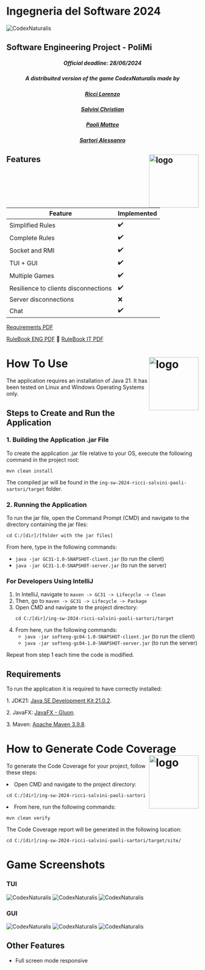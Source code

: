 # Ingegneria del Software 2024
![CodexNaturalis](./src/main/resources/it/polimi/ingsw/gc31/Images/Misc/Codex-Copertina.jpg)
## Software Engineering Project - PoliMi 
<div align="center">
    <h5> Official deadline: 28/06/2024</h1>
    <h5>A distribuited version of the game CodexNaturalis made by</h5>
    <h5><a href="https://github.com/Slaitroc">Ricci Lorenzo</a></h5>
    <h5><a href="https://github.com/salvoc02">Salvini Christian</a></h5>
    <h5><a href="https://github.com/Krotox">Paoli Matteo</a></h5>
    <h5><a href="https://github.com/AleSarto">Sartori Alessanro</a></h5>
</div>

## Features <img src="https://i.ibb.co/RzyJZXm/imp.png" align="right" alt="logo" width="130" height = "139" style = "border: none; float: right;">

| Feature | Implemented  |
| ---------------- | ---- | 
| Simplified Rules |✔️   |
| Complete Rules   |✔️   | 
| Socket and RMI   |✔️   | 
| TUI + GUI        |✔️   | 
| Multiple Games   |✔️   | 
| Resilience to clients disconnections   | ✔️   | 
| Server disconnections   | ❌   | 
| Chat   | ✔️   | 

[Requirements PDF](./documents/requirements.pdf)

[RuleBook ENG PDF](./documents/CODEX_Rulebook_EN.pdf)
🔵
[RuleBook IT PDF](./documents/CODEX_Rulebook_IT.pdf)


# How To Use <img src="https://i.ibb.co/QHmskqv/run.png" align="right" alt="logo" width="130" height = "139" style = "border: none; float: right;">   


<body>
<div class="container">
    <p>The application requires an installation of Java 21. It has been tested on Linux and Windows Operating Systems only.</p>
<h2>Steps to Create and Run the Application</h2>

<h3>1. Building the Application .jar File</h3>
<p>To create the application .jar file relative to your OS, execute the following command in the project root:</p>
<pre><code>mvn clean install</code></pre>
<p>The compiled jar will be found in the <code>ing-sw-2024-ricci-salvini-paoli-sartori/target</code> folder.</p>

<h3>2. Running the Application</h3>
<p>To run the jar file, open the Command Prompt (CMD) and navigate to the directory containing the jar files:</p>
<pre><code>cd C:/[dir]/[folder with the jar files]</code></pre>
<p>From here, type in the following commands:</p>
<ul>
    <li><code>java -jar GC31-1.0-SNAPSHOT-client.jar</code> (to run the client)</li>
    <li><code>java -jar GC31-1.0-SNAPSHOT-server.jar</code> (to run the server)</li>
</ul>

<h3>For Developers Using IntelliJ</h3>
<ol>
    <li>In IntelliJ, navigate to <code>maven -> GC31 -> Lifecycle -> Clean</code></li>
    <li>Then, go to <code>maven -> GC31 -> Lifecycle -> Package</code></li>
    <li>Open CMD and navigate to the project directory:
        <pre><code>cd C:/[dir]/ing-sw-2024-ricci-salvini-paoli-sartori/target</code></pre>
    </li>
    <li>From here, run the following commands:
        <ul>
            <li><code>java -jar softeng-gc04-1.0-SNAPSHOT-client.jar</code> (to run the client)</li>
            <li><code>java -jar softeng-gc04-1.0-SNAPSHOT-server.jar</code> (to run the server)</li>
        </ul>
    </li>
</ol>
<p>Repeat from step 1 each time the code is modified.</p>

<h2>Requirements</h2>
To run the application it is required to have correctly installed:

<p> 1. JDK21: <a href="https://www.oracle.com/java/technologies/javase/jdk21-archive-downloads.html">Java SE Development Kit 21.0.2</a>.</p>
<p> 2. JavaFX: <a href="https://gluonhq.com/products/javafx">JavaFX - Gluon</a>.</p>
<p> 3. Maven: <a href="https://maven.apache.org/download.cgi">Apache Maven 3.9.8</a>.</p>

</div>
</body>
</html>

# How to Generate Code Coverage <img src="https://i.ibb.co/4PYzV7D/cov.png" align="right" alt="logo" width="130" height="139" style="border: none; float: right;">

To generate the Code Coverage for your project, follow these steps:

<li>Open CMD and navigate to the project directory:
    <pre><code>cd C:/[dir]/ing-sw-2024-ricci-salvini-paoli-sartori</code></pre>
    </li>
    <li>From here, run the following commands:
        <pre><code>mvn clean verify</code></pre>
    </li>
The Code Coverage report will be generated in the following location:
<pre><code>cd C:/[dir]/ing-sw-2024-ricci-salvini-paoli-sartori/target/site/</code></pre>

# Game Screenshots
### TUI
![CodexNaturalis](./src/main/resources/it/polimi/ingsw/gc31/Images/Presentation/tuiExample1.png)
![CodexNaturalis](./src/main/resources/it/polimi/ingsw/gc31/Images/Presentation/tuiExample2.png)
![CodexNaturalis](./src/main/resources/it/polimi/ingsw/gc31/Images/Presentation/tuiExample3.png)
### GUI
![CodexNaturalis](./src/main/resources/it/polimi/ingsw/gc31/Images/Presentation/guiExample1.png)
![CodexNaturalis](./src/main/resources/it/polimi/ingsw/gc31/Images/Presentation/guiExample2.png)
![CodexNaturalis](./src/main/resources/it/polimi/ingsw/gc31/Images/Presentation/guiExample3.png)

## Other Features
* Full screen mode responsive
